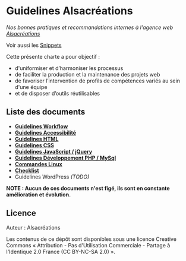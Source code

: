 # Guidelines Alsacréations

_Nos bonnes pratiques et recommandations internes à l'agence web [Alsacréations](http://www.alsacreations.fr)_

Voir aussi les [Snippets](https://github.com/alsacreations/snippets)

Cette présente charte a pour objectif :

* d'uniformiser et d’harmoniser les processus
* de faciliter la production et la maintenance des projets web
* de favoriser l’intervention de profils de compétences variés au sein d'une équipe
* et de disposer d’outils réutilisables

## Liste des documents

* [**Guidelines Workflow**](Guidelines-Workflow.md)
* [**Guidelines Accessibilité**](Guidelines-Accessibilite.md)
* [**Guidelines HTML**](Guidelines-HTML.md)
* [**Guidelines CSS**](Guidelines-CSS.md)
* [**Guidelines JavaScript / jQuery**](Guidelines-JavaScript.md)
* [**Guidelines Développement PHP / MySql**](Guidelines-Developpement-PHP.md)
* [**Commandes Linux**](Commandes-Linux.md)
* [**Checklist**](Checklist.md)
* Guidelines WordPress _(TODO)_

**NOTE : Aucun de ces documents n'est figé, ils sont en constante amélioration et évolution.**

## Licence

Auteur : Alsacréations

Les contenus de ce dépôt sont disponibles sous une licence Creative Commons « Attribution - Pas d'Utilisation Commerciale - Partage à l'Identique 2.0 France (CC BY-NC-SA 2.0) ».
